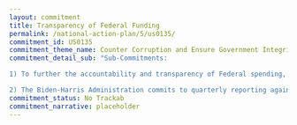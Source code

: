 ```yaml
---
layout: commitment
title: Transparency of Federal Funding
permalink: /national-action-plan/5/us0135/
commitment_id: US0135
commitment_theme_name: Counter Corruption and Ensure Government Integrity and Accountability to the Public
commitment_detail_sub: "Sub-Commitments:

1) To further the accountability and transparency of Federal spending, the Administration is committed to advancing the Federal Program Inventory efforts as outlined in the Office of Management and Budget’s 2021 report to Congress.

2) The Biden-Harris Administration commits to quarterly reporting against success metrics and milestones on performance.gov/pma "
commitment_status: No Trackab
commitment_narrative: placeholder
---
```


